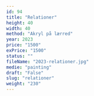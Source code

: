 ```yaml
---
id: 94
title: "Relationer"
height: 40
width: 40
method: "Akryl på lærred"
year: 2023
price: "1500"
exPrice: "1500"
status: ""
fileName: "2023-relationer.jpg"
medie: "painting"
draft: "False"
slug: "relationer"
weight: "230"
---
```

